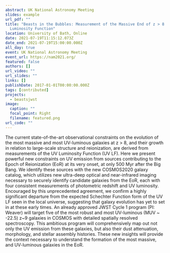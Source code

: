 ```yaml
---
abstract: UK National Astronomy Meeting  
slides: example
url_pdf: ""
title: "Beasts in the Bubbles: Measurement of the Massive End of z > 8 UV
  Luminosity Function"
location: University of Bath, Online
date: 2021-07-19T11:15:12.073Z
date_end: 2021-07-19T15:00:00.000Z
all_day: true
event: UK National Astronomy Meeting
event_url: https://nam2021.org/
featured: false
authors: []
url_video: ""
url_slides: ""
links: []
publishDate: 2017-01-01T00:00:00.000Z
tags: [contributed]
projects:
  - beastsjwst
image:
  caption: ""
  focal_point: Right
  filename: featured.png
url_code: ""
---
```

The current state-of-the-art observational constraints on the evolution of the
  most massive and most UV-luminous galaxies at z > 8, and their growth in
  relation to large-scale structure and reionization, are derived from
  measurements of the UV Luminosity Function (UV LF). Here we present powerful
  new constraints on UV emission from sources contributing to the Epoch of
  Reionization (EoR) at its very onset, at only 500 Myr after the Big Bang. We
  identify these sources with the new COSMOS2020 galaxy catalog, which utilizes
  new ultra-deep optical and near-infrared imaging necessary to securely
  identify candidate galaxies from the EoR, each with four consistent
  measurements of photometric redshift and UV luminosity. Encouraged by this
  unprecedented agreement, we confirm a highly significant departure from the
  expected Schechter Function form of the UV LF seen in the local universe,
  suggesting that galaxy evolution has yet to set in at these early times. An
  already approved JWST Cycle 1 program (PI: Weaver) will target five of the
  most robust and most UV-luminous (MUV ~ -22.5) z~9 galaxies in COSMOS with
  detailed spatially resolved spectroscopy. This ambitious program will
  comprehensively map out not only the UV emission from these galaxies, but also
  their dust attenuation, morphology, and stellar assembly histories. These new
  insights will provide the context necessary to understand the formation of the
  most massive, and UV-luminous galaxies in the EoR.